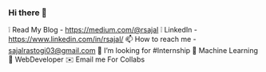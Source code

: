 ### Hi there 👋

<!--
**r-sajal/r-sajal** is a ✨ _special_ ✨ repository because its `README.md` (this file) appears on your GitHub profile.

Here are some ideas to get you started:

- 🔭 I’m currently working on ...
- 🌱 I’m currently learning ...
- 👯 I’m looking to collaborate on ...
- 🤔 I’m looking for help with ...


- 😄 Pronouns: ...
- ⚡ Fun fact: ...
-->
❕  Read My Blog - https://medium.com/@rsajal
❕ LinkedIn - https://www.linkedin.com/in/rsajal/
📫 How to reach me - sajalrastogi03@gmail.com
🤔 I’m looking for #Internship
🤖 Machine Learning
🤘 WebDeveloper
✉️ Email me For Collabs

 
